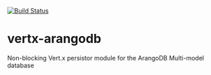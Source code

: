 [![Build Status](https://drone.io/github.com/santo74/vertx-arangodb/status.png)](https://drone.io/github.com/santo74/vertx-arangodb/latest)

vertx-arangodb
==============

Non-blocking Vert.x persistor module for the ArangoDB Multi-model database 
